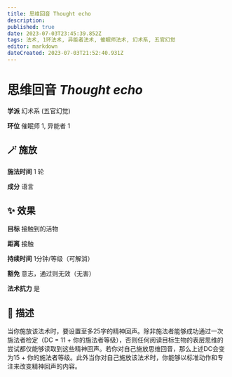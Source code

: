 ```yaml
---
title: 思维回音 Thought echo
description: 
published: true
date: 2023-07-03T23:45:39.852Z
tags: 法术, 1环法术, 异能者法术, 催眠师法术, 幻术系, 五官幻觉
editor: markdown
dateCreated: 2023-07-03T21:52:40.931Z
---
```


# **思维回音** *Thought echo*

**学派** 幻术系 (五官幻觉) 

**环位** 催眠师 1, 异能者 1

## 🪄 施放

**施法时间** 1 轮

**成分** 语言

## ✨ 效果 

**目标** 接触到的活物 

**距离** 接触  

**持续时间** 1分钟/等级（可解消） 

**豁免** 意志，通过则无效（无害）

**法术抗力** 是

## 📖 描述

当你施放该法术时，要设置至多25字的精神回声。除非施法者能够成功通过一次施法者检定（DC = 11 + 你的施法者等级），否则任何阅读目标生物的表层思维的尝试都仅能够读取到这些精神回声。若你对自己施放思维回音，那么上述DC会变为15 + 你的施法者等级。此外当你对自己施放该法术时，你能够以标准动作和专注来改变精神回声的内容。
    